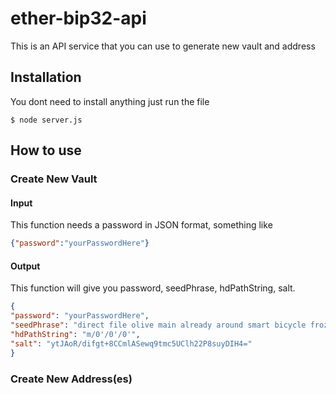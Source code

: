 # ether-bip32-api
This is an API service that you can use to generate new vault and address

## Installation

You dont need to install anything just run the file
```
$ node server.js
```
## How to use
### Create New Vault
#### Input
This function needs a password in JSON format, something like
```json
{"password":"yourPasswordHere"}
```
#### Output
This function will give you password, seedPhrase, hdPathString, salt. 

```json
{
"password": "yourPasswordHere",
"seedPhrase": "direct file olive main already around smart bicycle frozen quote custom hole",
"hdPathString": "m/0'/0'/0'",
"salt": "ytJAoR/difgt+8CCmlASewq9tmc5UClh22P8suyDIH4="
}

```


### Create New Address(es)




